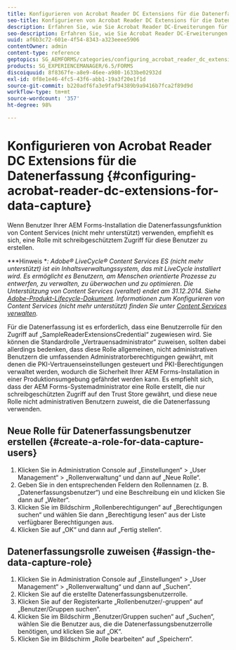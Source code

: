 ```yaml
---
title: Konfigurieren von Acrobat Reader DC Extensions für die Datenerfassung
seo-title: Konfigurieren von Acrobat Reader DC Extensions für die Datenerfassung
description: Erfahren Sie, wie Sie Acrobat Reader DC-Erweiterungen für Datenerfassung konfigurieren.
seo-description: Erfahren Sie, wie Sie Acrobat Reader DC-Erweiterungen für Datenerfassung konfigurieren.
uuid: af6b3c72-601e-4f54-8343-a323eeee5906
contentOwner: admin
content-type: reference
geptopics: SG_AEMFORMS/categories/configuring_acrobat_reader_dc_extensions
products: SG_EXPERIENCEMANAGER/6.5/FORMS
discoiquuid: 8f8367fe-a8e9-46ee-a980-1633be02932d
exl-id: 0f8e1e46-4fc5-43f6-abb1-19a3f20e1f1d
source-git-commit: b220adf6fa3e9faf94389b9a9416b7fca2f89d9d
workflow-type: tm+mt
source-wordcount: '357'
ht-degree: 98%

---
```


# Konfigurieren von Acrobat Reader DC Extensions für die Datenerfassung {#configuring-acrobat-reader-dc-extensions-for-data-capture}

Wenn Benutzer Ihrer AEM Forms-Installation die Datenerfassungsfunktion von Content Services (nicht mehr unterstützt) verwenden, empfiehlt es sich, eine Rolle mit schreibgeschütztem Zugriff für diese Benutzer zu erstellen.

***Hinweis **: Adobe® LiveCycle® Content Services ES (nicht mehr unterstützt) ist ein Inhaltsverwaltungssystem, das mit LiveCycle installiert wird. Es ermöglicht es Benutzern, am Menschen orientierte Prozesse zu entwerfen, zu verwalten, zu überwachen und zu optimieren. Die Unterstützung von Content Services (veraltet) endet am 31.12.2014. Siehe[ Adobe-Produkt-Lifecycle-Dokument](https://www.adobe.com/de/support/products/enterprise/eol/eol_matrix.html). Informationen zum Konfigurieren von Content Services (nicht mehr unterstützt) finden Sie unter [Content Services verwalten](https://help.adobe.com/en_US/livecycle/9.0/admin_contentservices.pdf).*

Für die Datenerfassung ist es erforderlich, dass eine Benutzerrolle für den Zugriff auf „SampleReaderExtensionsCredential“ zugewiesen wird. Sie können die Standardrolle „Vertrauensadministrator“ zuweisen, sollten dabei allerdings bedenken, dass diese Rolle allgemeinen, nicht administrativen Benutzern die umfassenden Administratorberechtigungen gewährt, mit denen die PKI-Vertrauenseinstellungen gesteuert und PKI-Berechtigungen verwaltet werden, wodurch die Sicherheit Ihrer AEM Forms-Installation in einer Produktionsumgebung gefährdet werden kann. Es empfiehlt sich, dass der AEM Forms-Systemadministrator eine Rolle erstellt, die nur schreibgeschützten Zugriff auf den Trust Store gewährt, und diese neue Rolle nicht administrativen Benutzern zuweist, die die Datenerfassung verwenden.

## Neue Rolle für Datenerfassungsbenutzer erstellen {#create-a-role-for-data-capture-users}

1. Klicken Sie in Administration Console auf „Einstellungen“ > „User Management“ > „Rollenverwaltung“ und dann auf „Neue Rolle“.
1. Geben Sie in den entsprechenden Feldern den Rollennamen (z. B. „Datenerfassungsbenutzer“) und eine Beschreibung ein und klicken Sie dann auf „Weiter“.
1. Klicken Sie im Bildschirm „Rollenberechtigungen“ auf „Berechtigungen suchen“ und wählen Sie dann „Berechtigung lesen“ aus der Liste verfügbarer Berechtigungen aus.
1. Klicken Sie auf „OK“ und dann auf „Fertig stellen“.

## Datenerfassungsrolle zuweisen  {#assign-the-data-capture-role}

1. Klicken Sie in Administration Console auf „Einstellungen“ > „User Management“ > „Rollenverwaltung“ und dann auf „Suchen“.
1. Klicken Sie auf die erstellte Datenerfassungsbenutzerrolle.
1. Klicken Sie auf der Registerkarte „Rollenbenutzer/-gruppen“ auf „Benutzer/Gruppen suchen“.
1. Klicken Sie im Bildschirm „Benutzer/Gruppen suchen“ auf „Suchen“, wählen Sie die Benutzer aus, die die Datenerfassungsbenutzerrolle benötigen, und klicken Sie auf „OK“.
1. Klicken Sie im Bildschirm „Rolle bearbeiten“ auf „Speichern“.
